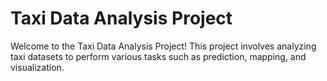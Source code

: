 # Taxi Data Analysis Project

Welcome to the Taxi Data Analysis Project! This project involves analyzing taxi datasets to perform various tasks such as prediction, mapping, and visualization. 
